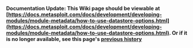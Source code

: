 <!-- Maintainers:  Please do not modify this file directly, create a pull request instead -->

**Documentation Update: This Wiki page should be viewable at [https://docs.metasploit.com/docs/development/developing-modules/module-metadata/how-to-use-datastore-options.html](https://docs.metasploit.com/docs/development/developing-modules/module-metadata/how-to-use-datastore-options.html). Or if it is no longer available, see this page's [previous history](./_history)**

